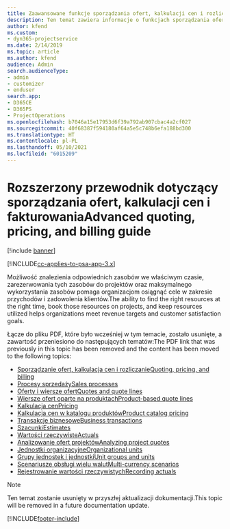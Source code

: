 ```yaml
---
title: Zaawansowane funkcje sporządzania ofert, kalkulacji cen i rozliczania
description: Ten temat zawiera informacje o funkcjach sporządzania ofert, kalkulacji cen i rozliczania w programie Project Service Automation.
author: kfend
ms.custom:
- dyn365-projectservice
ms.date: 2/14/2019
ms.topic: article
ms.author: kfend
audience: Admin
search.audienceType:
- admin
- customizer
- enduser
search.app:
- D365CE
- D365PS
- ProjectOperations
ms.openlocfilehash: b7046a15e17953d6f39a792ab907cbac4a2cf027
ms.sourcegitcommit: 40f68387f594180af64a5e5c748b6efa188bd300
ms.translationtype: HT
ms.contentlocale: pl-PL
ms.lasthandoff: 05/10/2021
ms.locfileid: "6015209"
---
```

# <a name="advanced-quoting-pricing-and-billing-guide"></a><span data-ttu-id="253eb-103">Rozszerzony przewodnik dotyczący sporządzania ofert, kalkulacji cen i fakturowania</span><span class="sxs-lookup"><span data-stu-id="253eb-103">Advanced quoting, pricing, and billing guide</span></span>

[!include [banner](../../includes/psa-now-project-operations.md)]

[!INCLUDE[cc-applies-to-psa-app-3.x](../../includes/cc-applies-to-psa-app-3x.md)]

<span data-ttu-id="253eb-104">Możliwość znalezienia odpowiednich zasobów we właściwym czasie, zarezerwowania tych zasobów do projektów oraz maksymalnego wykorzystania zasobów pomaga organizacjom osiągnąć cele w zakresie przychodów i zadowolenia klientów.</span><span class="sxs-lookup"><span data-stu-id="253eb-104">The ability to find the right resources at the right time, book those resources on projects, and keep resources utilized helps organizations meet revenue targets and customer satisfaction goals.</span></span> 

<span data-ttu-id="253eb-105">Łącze do pliku PDF, które było wcześniej w tym temacie, zostało usunięte, a zawartość przeniesiono do następujących tematów:</span><span class="sxs-lookup"><span data-stu-id="253eb-105">The PDF link that was previously in this topic has been removed and the content has been moved to the following topics:</span></span>

- [<span data-ttu-id="253eb-106">Sporządzanie ofert, kalkulacja cen i rozliczanie</span><span class="sxs-lookup"><span data-stu-id="253eb-106">Quoting, pricing, and billing</span></span>](../quote-bill-price.md)
- [<span data-ttu-id="253eb-107">Procesy sprzedaży</span><span class="sxs-lookup"><span data-stu-id="253eb-107">Sales processes</span></span>](../basic-sales-process.md)
- [<span data-ttu-id="253eb-108">Oferty i wiersze ofert</span><span class="sxs-lookup"><span data-stu-id="253eb-108">Quotes and quote lines</span></span>](../basic-quote-lines.md)
- [<span data-ttu-id="253eb-109">Wiersze ofert oparte na produktach</span><span class="sxs-lookup"><span data-stu-id="253eb-109">Product-based quote lines</span></span>](../product-based-quote-lines.md)
- [<span data-ttu-id="253eb-110">Kalkulacja cen</span><span class="sxs-lookup"><span data-stu-id="253eb-110">Pricing</span></span>](../basic-pricing.md)
- [<span data-ttu-id="253eb-111">Kalkulacja cen w katalogu produktów</span><span class="sxs-lookup"><span data-stu-id="253eb-111">Product catalog pricing</span></span>](../product-catalog-pricing.md)
- [<span data-ttu-id="253eb-112">Transakcje biznesowe</span><span class="sxs-lookup"><span data-stu-id="253eb-112">Business transactions</span></span>](../basic-business-transactions.md)
- [<span data-ttu-id="253eb-113">Szacunki</span><span class="sxs-lookup"><span data-stu-id="253eb-113">Estimates</span></span>](../estimates.md)
- [<span data-ttu-id="253eb-114">Wartości rzeczywiste</span><span class="sxs-lookup"><span data-stu-id="253eb-114">Actuals</span></span>](../actuals.md)
- [<span data-ttu-id="253eb-115">Analizowanie ofert projektów</span><span class="sxs-lookup"><span data-stu-id="253eb-115">Analyzing project quotes</span></span>](../basic-analyzing-quotes.md)
- [<span data-ttu-id="253eb-116">Jednostki organizacyjne</span><span class="sxs-lookup"><span data-stu-id="253eb-116">Organizational units</span></span>](../advanced-organizational.md)
- [<span data-ttu-id="253eb-117">Grupy jednostek i jednostki</span><span class="sxs-lookup"><span data-stu-id="253eb-117">Unit groups and units</span></span>](../advanced-units.md)
- [<span data-ttu-id="253eb-118">Scenariusze obsługi wielu walut</span><span class="sxs-lookup"><span data-stu-id="253eb-118">Multi-currency scenarios</span></span>](../advanced-currency.md)
- [<span data-ttu-id="253eb-119">Rejestrowanie wartości rzeczywistych</span><span class="sxs-lookup"><span data-stu-id="253eb-119">Recording actuals</span></span>](../advanced-actuals.md)

> [!NOTE]
> <span data-ttu-id="253eb-120">Ten temat zostanie usunięty w przyszłej aktualizacji dokumentacji.</span><span class="sxs-lookup"><span data-stu-id="253eb-120">This topic will be removed in a future documentation update.</span></span> 


[!INCLUDE[footer-include](../../includes/footer-banner.md)]